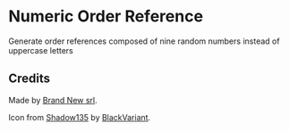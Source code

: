 # Numeric Order Reference

Generate order references composed of nine random numbers instead of uppercase letters

## Credits

Made by [Brand New srl](http://brandnew.sm).

Icon from [Shadow135](http://blackvariant.deviantart.com/art/Shadow135-Application-Icons-Pack-1-523567653) by [BlackVariant](http://blackvariant.deviantart.com).

